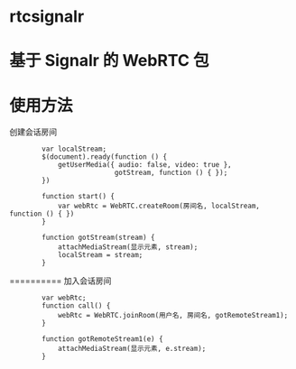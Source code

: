 rtcsignalr
==========

基于 Signalr 的 WebRTC 包
==========

使用方法
==========
创建会话房间


            var localStream;
            $(document).ready(function () {
                getUserMedia({ audio: false, video: true },
                              gotStream, function () { });
            })

            function start() {
                var webRtc = WebRTC.createRoom(房间名, localStream, function () { })
            }

            function gotStream(stream) {
                attachMediaStream(显示元素, stream);
                localStream = stream;
            }
==========
加入会话房间


            var webRtc;
            function call() {
                webRtc = WebRTC.joinRoom(用户名, 房间名, gotRemoteStream1);
            }

            function gotRemoteStream1(e) {
                attachMediaStream(显示元素, e.stream);
            }
